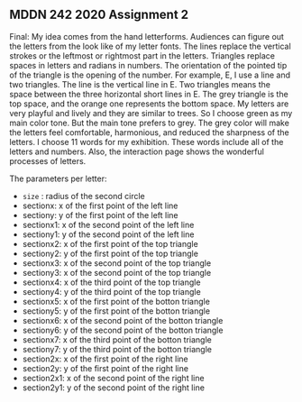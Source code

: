 ## MDDN 242 2020 Assignment 2
Final:
My idea comes from the hand letterforms. Audiences can figure out the letters from the look like of my letter fonts. The lines replace the vertical strokes or the leftmost or rightmost part in the letters. Triangles replace spaces in letters and radians in numbers. The orientation of the pointed tip of the triangle is the opening of the number. For example, E, I use a line and two triangles. The line is the vertical line in E. Two triangles means the space between the three horizontal short lines in E. The grey triangle is the top space, and the orange one represents the bottom space. My letters are very playful and lively and they are similar to trees. So I choose green as my main color tone. But the main tone prefers to grey. The grey color will make the letters feel comfortable, harmonious, and reduced the sharpness of the letters. I choose 11 words for my exhibition. These words include all of the letters and numbers. Also, the interaction page shows the wonderful processes of letters.


The parameters per letter:
  * `size` : radius of the second circle
  * sectionx: x of the first point of the left line
  * sectiony: y of the first point of the left line
  * sectionx1: x of the second point of the left line
  * sectiony1: y of the second point of the left line
  * sectionx2: x of the first point of the top triangle
  * sectiony2: y of the first point of the top triangle
  * sectionx3: x of the second point of the top triangle
  * sectiony3: x of the second point of the top triangle
  * sectionx4: x of the third point of the top triangle
  * sectiony4: y of the third point of the top triangle
  * sectionx5: x of the first point of the botton triangle
  * sectiony5: y of the first point of the botton triangle
  * sectionx6: x of the second point of the botton triangle
  * sectiony6: y of the second point of the botton triangle
  * sectionx7: x of the third point of the botton triangle
  * sectiony7: y of the third point of the botton triangle
  * section2x: x of the first point of the right line
  * section2y: y of the first point of the right line
  * section2x1: x of the second point of the right line
  * section2y1: y of the second point of the right line
